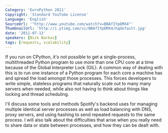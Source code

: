 ```yaml
---
Category: 'EuroPython 2011'
Copyright: 'Standard YouTube License'
Language: 'English'
SourceUrl: '"http://www.youtube.com/watch?v=BBAfIYpDMX4"'
ThumbnailUrl: 'http://i.ytimg.com/vi/BBAfIYpDMX4/hqdefault.jpg'
date: '2011-07-13'
speakers: [Nick Barkas]
tags: [requests, scalability]
---
```

If you run on CPython, it's not possible to get a single-process,
multithreaded Python program to use more than one CPU core at a time because
of the Global Interpreter Lock (GIL). A common way of dealing with this is to
run one instance of a Python program for each core a machine has and spread
the load amongst those processes. This forces developers to write simple,
stateless programs that naturally scale out to many many servers when needed,
while also not having to think about things like locking and thread
scheduling.

I'll discuss some tools and methods Spotify's backend uses for managing
multiple identical server processes as well as load balancing with DNS, proxy
servers, and using hashing to send repeated requests to the same process. I
will also talk about the difficulties that arise when you really need to share
data or state between processes, and how they can be dealt with.


